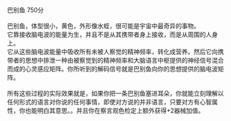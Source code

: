 <title>巴别鱼</title>
<meta name="GENERATOR" content="WinCHM">
<meta http-equiv="Content-Type" content="text/html; charset=gb2312">
<br>巴别鱼 750分 
<br>
<br>巴别鱼，体型很小，黄色，外形像水蛭，很可能是宇宙中最奇异的事物。
<br>它靠接收脑电波的能量为生，并且不是从其携带者身上接收，而是从周围的人身上。
<br>它从这些脑电波能量中吸收所有未被人察觉的精神频率，转化成营养。然后它向携带者的思想中排泄一种由被察觉到的精神频率和大脑语言中枢提供的神经信号混合而成的心灵感应矩阵。你所听到的解码信号就是巴别鱼向你的思想提供的脑电波矩阵。
<br>
<br>所有这些过程的实际效果就是，如果你把一条巴别鱼塞进耳朵，你就能立刻理解以任何形式的语言对你说的任何事情，即使对方说的并非语言，只要对方有心智属性，你也能明白其意思。。并且你在察言观色检定上额外获得+2器械加值。
<br>